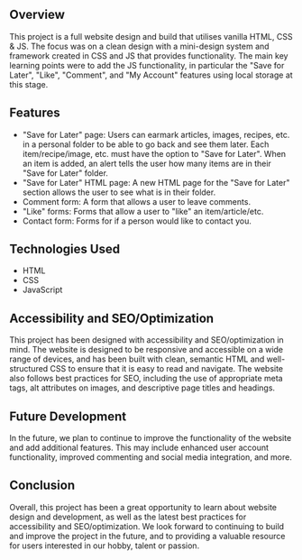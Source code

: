 ## Overview

This project is a full website design and build that utilises vanilla HTML, CSS & JS. The focus was on a clean design with a mini-design system and framework created in CSS and JS that provides functionality. The main key learning points were to add the JS functionality, in particular the "Save for Later", "Like", "Comment", and "My Account" features using local storage at this stage.

## Features

- "Save for Later" page: Users can earmark articles, images, recipes, etc. in a personal folder to be able to go back and see them later. Each item/recipe/image, etc. must have the option to "Save for Later". When an item is added, an alert tells the user how many items are in their "Save for Later" folder.
- "Save for Later" HTML page: A new HTML page for the "Save for Later" section allows the user to see what is in their folder.
- Comment form: A form that allows a user to leave comments.
- "Like" forms: Forms that allow a user to "like" an item/article/etc.
- Contact form: Forms for if a person would like to contact you.

## Technologies Used

- HTML
- CSS
- JavaScript

## Accessibility and SEO/Optimization

This project has been designed with accessibility and SEO/optimization in mind. The website is designed to be responsive and accessible on a wide range of devices, and has been built with clean, semantic HTML and well-structured CSS to ensure that it is easy to read and navigate. The website also follows best practices for SEO, including the use of appropriate meta tags, alt attributes on images, and descriptive page titles and headings.

## Future Development

In the future, we plan to continue to improve the functionality of the website and add additional features. This may include enhanced user account functionality, improved commenting and social media integration, and more.

## Conclusion

Overall, this project has been a great opportunity to learn about website design and development, as well as the latest best practices for accessibility and SEO/optimization. We look forward to continuing to build and improve the project in the future, and to providing a valuable resource for users interested in our hobby, talent or passion.
